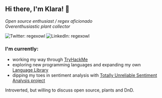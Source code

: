 ## Hi there, I'm Klara! 👋
<p><em>Open source enthusiast / regex aficionado<br>
Overenthusiastic plant collector</em></p>

![Twitter: regexowl](https://img.shields.io/twitter/url?label=Twitter&style=social&url=https://twitter.com/regexowl)
![LinkedIn: regexowl](https://img.shields.io/twitter/url?label=LinkedIn&logo=Linkedin&style=social&url=https://www.linkedin.com/in/klarasimickova/)

### I'm currently:
<ul>
  <li>working my way through <a href="https://www.tryhackme.com/p/regexowl">TryHackMe</a></li>
  <li>exploring new programming languages and expanding my own <a href="https://github.com/regexowl/exploring-languages">Language Library</a></li>
  <li>dipping my toes in sentiment analysis with <a href="https://github.com/regexowl/unreliable-sentiment-analysis">Totally Unreliable Sentiment Analysis project</a></li>
</ul>

<p>Introverted, but willing to discuss open source, plants and DnD.</p>
